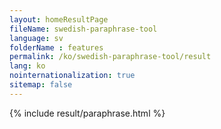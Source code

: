 ```yaml
---
layout: homeResultPage
fileName: swedish-paraphrase-tool
language: sv    
folderName : features
permalink: /ko/swedish-paraphrase-tool/result
lang: ko
nointernationalization: true
sitemap: false
---
```

{% include result/paraphrase.html %}

<script src="/js/result/paraprashing.js" data-foldername="{{page.folderName}}" data-lang="{{page.lang}}"></script>